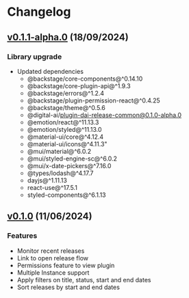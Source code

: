 # Changelog

## [v0.1.1-alpha.0](https://github.com/digital-ai/backstage-release/tree/dai-release/v0.1.1-alpha.0) (18/09/2024)

### Library upgrade

- Updated dependencies
    - @backstage/core-components@^0.14.10
    - @backstage/core-plugin-api@^1.9.3
    - @backstage/errors@^1.2.4
    - @backstage/plugin-permission-react@^0.4.25
    - @backstage/theme@^0.5.6
    - @digital-ai/plugin-dai-release-common@0.1.0-alpha.0
    - @emotion/react@^11.13.3
    - @emotion/styled@^11.13.0
    - @material-ui/core@^4.12.4
    - @material-ui/icons@^4.11.3"
    - @mui/material@^6.0.2
    - @mui/styled-engine-sc@^6.0.2
    - @mui/x-date-pickers@^7.16.0
    - @types/lodash@^4.17.7
    - dayjs@^1.11.13
    - react-use@^17.5.1
    - styled-components@^6.1.13

## [v0.1.0](https://github.com/digital-ai/backstage-release/tree/dai-release/v0.1.0) (11/06/2024)

### Features

- Monitor recent releases
- Link to open release flow
- Permissions feature to view plugin
- Multiple Instance support
- Apply filters on title, status, start and end dates
- Sort releases by start and end dates 
